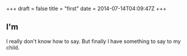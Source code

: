 +++
draft = false
title = "first"
date = 2014-07-14T04:09:47Z
+++
## I'm 
I really don't know how to say. But finally I have something to say to my child.
